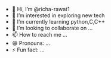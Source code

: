 - 👋 Hi, I’m @richa-rawat1
- 👀 I’m interested in exploring new tech
- 🌱 I’m currently learning python,C,C++
- 💞️ I’m looking to collaborate on ...
- 📫 How to reach me ...
- 😄 Pronouns: ...
- ⚡ Fun fact: ...

<!---
richa-rawat1/richa-rawat1 is a ✨ special ✨ repository because its `README.md` (this file) appears on your GitHub profile.
You can click the Preview link to take a look at your changes.
--->

